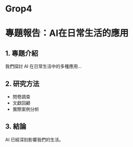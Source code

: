 # Grop4
# 專題報告：AI在日常生活的應用

## 1. 專題介紹
我們探討 AI 在日常生活中的多種應用...

## 2. 研究方法
- 問卷調查
- 文獻回顧
- 實際案例分析

## 3. 結論
AI 已經深刻影響我們的生活。
